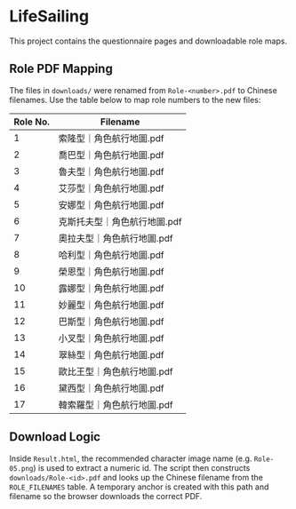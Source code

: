 # LifeSailing

This project contains the questionnaire pages and downloadable role maps.

## Role PDF Mapping

The files in `downloads/` were renamed from `Role-<number>.pdf` to Chinese filenames. Use the table below to map role numbers to the new files:

| Role No. | Filename |
|-------|---------|
| 1 | 索隆型｜角色航行地圖.pdf |
| 2 | 喬巴型｜角色航行地圖.pdf |
| 3 | 魯夫型｜角色航行地圖.pdf |
| 4 | 艾莎型｜角色航行地圖.pdf |
| 5 | 安娜型｜角色航行地圖.pdf |
| 6 | 克斯托夫型｜角色航行地圖.pdf |
| 7 | 奧拉夫型｜角色航行地圖.pdf |
| 8 | 哈利型｜角色航行地圖.pdf |
| 9 | 榮恩型｜角色航行地圖.pdf |
| 10 | 露娜型｜角色航行地圖.pdf |
| 11 | 妙麗型｜角色航行地圖.pdf |
| 12 | 巴斯型｜角色航行地圖.pdf |
| 13 | 小叉型｜角色航行地圖.pdf |
| 14 | 翠絲型｜角色航行地圖.pdf |
| 15 | 歐比王型｜角色航行地圖.pdf |
| 16 | 黛西型｜角色航行地圖.pdf |
| 17 | 韓索羅型｜角色航行地圖.pdf |

## Download Logic

Inside `Result.html`, the recommended character image name (e.g. `Role-05.png`) is used to extract a numeric id. The script then constructs `downloads/Role-<id>.pdf` and looks up the Chinese filename from the `ROLE_FILENAMES` table. A temporary anchor is created with this path and filename so the browser downloads the correct PDF.
